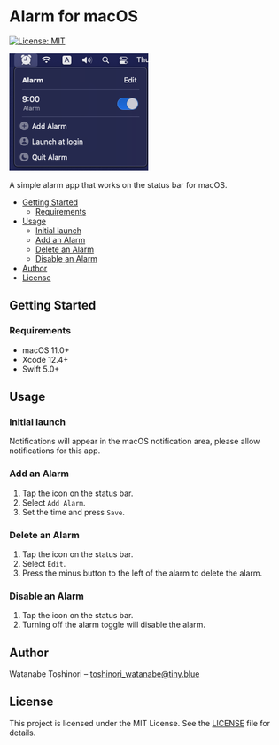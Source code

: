 # Alarm for macOS

[![License: MIT](https://img.shields.io/badge/License-MIT-yellow.svg)](https://opensource.org/licenses/MIT)

![Preview1](Preview/Preview1.png)

A simple alarm app that works on the status bar for macOS.

- [Getting Started](#getting-started)
    - [Requirements](#requirements)
- [Usage](#usage)
    - [Initial launch](#initial-launch)
    - [Add an Alarm](#add-an-alarm)
    - [Delete an Alarm](#delete-an-alarm)
    - [Disable an Alarm](#disable-an-alarm)
- [Author](#author)
- [License](#license)

## Getting Started

### Requirements

* macOS 11.0+
* Xcode 12.4+
* Swift 5.0+

## Usage

### Initial launch

Notifications will appear in the macOS notification area, please allow notifications for this app.

### Add an Alarm

1. Tap the icon on the status bar.
2. Select `Add Alarm`.
3. Set the time and press `Save`.

### Delete an Alarm

1. Tap the icon on the status bar.
2. Select `Edit`.
3. Press the minus button to the left of the alarm to delete the alarm.

### Disable an Alarm

1. Tap the icon on the status bar.
2. Turning off the alarm toggle will disable the alarm.

## Author

Watanabe Toshinori – toshinori_watanabe@tiny.blue

## License

This project is licensed under the MIT License. See the [LICENSE](LICENSE) file for details.
